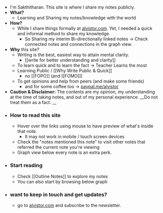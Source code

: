 - I'm Sakthitharan. This site is where I share my notes publicly.  
- **What?**
    - Learning and Sharing my notes/knowledge with the world
- **How?**
    - While I share things formally at [alvistor.com](https://alvistor.com). Yet, I needed a quick and informal method to share my knowledge. 
        - So Sharing my interim Bi-directionally linked notes -> Check connected notes and connections in the graph view.
- **Why** this site?
    - Writing is the best, easiest way to attain mental clarity.
        - [[write for better understanding and clarity]]
    - To learn quick and to learn the fact -> Teacher Learns the most
    - Learning Public / [[Why Write Public & Quick]]
        - no [[FOPO]] (and [[FOMO]])
    - To get opinions and help from peers (and make some friends)
        - and for some coffee too -> [paypal.me/alvistor](paypal.me/alvistor)
- **Caution & Disclaimer:** The contents are my opinion, my understanding at the time of taking notes, and out of my personal experience. __Do not treat them as a fact. __
- ### How to read this site
    - Hover over the links using mouse to have preview of what's inside that note.
        - It may not work in mobile / touch screen devices
    - Check the "notes mentioned this note" to visit other notes that referred the current note you're viewing
    - Graph view below every note is an extra perk. 
- ### Start reading 
    - Check [[Outline Notes]] to explore my notes
    - You can also start by browsing below graph
- ### want to keep in touch and get updates?
    - go to [alvistor.com](https://alvistor.com) and subscribe to the newsletter. 
